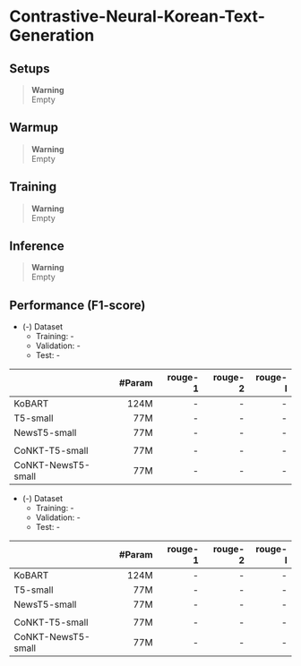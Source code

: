 # Contrastive-Neural-Korean-Text-Generation

## Setups
> **Warning** <br>
> Empty

## Warmup
> **Warning** <br>
> Empty

## Training
> **Warning** <br>
> Empty

## Inference
> **Warning** <br>
> Empty

## Performance (F1-score)
- (-) Dataset
    - Training: -
    - Validation: -
    - Test: -

| | #Param | rouge-1 |rouge-2|rouge-l|
|-------|--------:|--------:|--------:|--------:|
| KoBART | 124M | - | - | - |
| T5-small | 77M | - | - | - |
| NewsT5-small | 77M | - | - | - |
|  |  |  |  |  |
| CoNKT-T5-small | 77M | - | - | - |
| CoNKT-NewsT5-small | 77M | - | - | - |

- (-) Dataset
    - Training: -
    - Validation: -
    - Test: -

| | #Param | rouge-1 |rouge-2|rouge-l|
|-------|--------:|--------:|--------:|--------:|
| KoBART | 124M | - | - | - |
| T5-small | 77M | - | - | - |
| NewsT5-small | 77M | - | - | - |
|  |  |  |  |  |
| CoNKT-T5-small | 77M | - | - | - |
| CoNKT-NewsT5-small | 77M | - | - | - |

